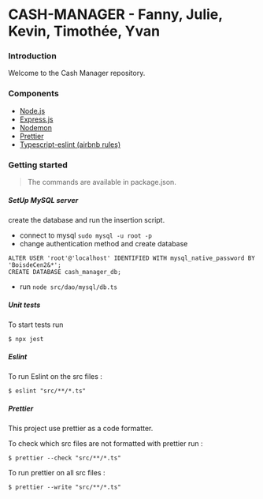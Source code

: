 # CASH-MANAGER - Fanny, Julie, Kevin, Timothée, Yvan

### Introduction

Welcome to the Cash Manager repository.

### Components

- [Node.js](https://nodejs.org)
- [Express.js](https://expressjs.com/fr/)
- [Nodemon](https://nodemon.io/)
- [Prettier](https://prettier.io/)
- [Typescript-eslint (airbnb rules)](https://github.com/typescript-eslint/typescript-eslint)

### Getting started

>The commands are available in package.json.

##### SetUp MySQL server

create the database and run the insertion script.

- connect to mysql `sudo mysql -u root -p`
- change authentication method and create database
```
ALTER USER 'root'@'localhost' IDENTIFIED WITH mysql_native_password BY 'BoisdeCen2&*';
CREATE DATABASE cash_manager_db;
```
- run `node src/dao/mysql/db.ts`

##### Unit tests

To start tests run

    $ npx jest

##### Eslint

To run Eslint on the src files :

    $ eslint "src/**/*.ts"

##### Prettier

This project use prettier as a code formatter.

To check which src files are not formatted with prettier run :

    $ prettier --check "src/**/*.ts"

To run prettier on all src files :

    $ prettier --write "src/**/*.ts"
